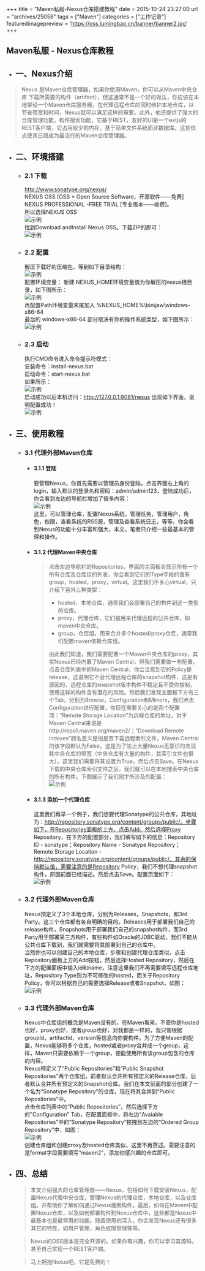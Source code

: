 +++
title = "Maven私服-Nexus仓库搭建教程"
date = 2015-10-24 23:27:00
url = "archives/25058"
tags = ["Maven"]
categories = ["工作记录"]
featuredimagepreview = 'https://oss.lumingbao.cn/banner/banner2.jpg'
+++

## Maven私服 - Nexus仓库教程

* ## 一、Nexus介绍

>Nexus 是Maven仓库管理器，如果你使用Maven，你可以从Maven中央仓库 下载所需要的构件（artifact），但这通常不是一个好的做法，你应该在本地架设一个Maven仓库服务器，在代理远程仓库的同时维护本地仓库，以节省带宽和时间，Nexus就可以满足这样的需要。此外，他还提供了强大的仓库管理功能，构件搜索功能，它基于REST，友好的UI是一个extjs的REST客户端，它占用较少的内存，基于简单文件系统而非数据库。这些优点使其日趋成为最流行的Maven仓库管理器。

* ## 二、环境搭建 
    * ### 2.1 下载  
      http://www.sonatype.org/nexus/  
      NEXUS OSS [OSS = Open Source Software，开源软件——免费]  
      NEXUS PROFESSIONAL -FREE TRIAL [专业版本——收费]。  
      所以选择NEXUS OSS  
      ![示例](https://oss.lumingbao.cn/images/20210927/09802645d5554447b46cf8e543f64072.png)  
      找到Download andInstall Nexus OSS。下载ZIP的即可：  
      ![示例](https://oss.lumingbao.cn/images/20210927/9a2caea2a7bd42b9aff8152e0b29d055.png)
    * ### 2.2 配置  
      解压下载好的压缩包，等到如下目录结构：  
      ![示例](https://oss.lumingbao.cn/images/20210927/12a25670dd5e4876aa9ed825a71b8042.png)  
      配置环境变量：
      新建 NEXUS_HOME环境变量值为你解压的nexus根目录，如下图所示：  
      ![示例](https://oss.lumingbao.cn/images/20210927/176608f6d7514d808478c19a6ecd95ad.png)  
      再配置Path环境变量末尾加入 %NEXUS_HOME%\bin\jsw\windows-x86-64  
      最后的 windows-x86-64 部分取决有你的操作系统类型，如下图所示：  
      ![示例](https://oss.lumingbao.cn/images/20210927/7c395c7200b442a6ac2e263825dba0c9.png)
    * ### 2.3 启动  
      执行CMD命令进入命令提示符模式：  
      安装命令：install-nexus.bat  
      启动命令：start-nexus.bat  
      如果所示：  
      ![示例](https://oss.lumingbao.cn/images/20210927/739be24170e647e18ce9edf26503faa6.png)  
      启动成功以后本机访问：http://127.0.0.1:8081/nexus 出现如下界面，说明配置成功！  
      ![示例](https://oss.lumingbao.cn/images/20210927/e7defb4b5e0c487d8ef49be9c6cfc993.png)
* ## 三、使用教程
    * ### 3.1 代理外部Maven仓库  
        * #### 3.1.1 登陆  
          要管理Nexus，你首先需要以管理员身份登陆，点击界面右上角的login，输入默认的登录名和密码：admin/admin123，登陆成功后，你会看到左边的导航栏增加了很多内容：  
          ![示例](https://oss.lumingbao.cn/images/20210927/1eff7eff09b04979ba706f8ecb57a7b4.png)  
          这里，可以管理仓库，配置Nexus系统，管理任务，管理用户，角色，权限，查看系统的RSS源，管理及查看系统日志，等等。你会看到Nexus的功能十分丰富和强大，本文，笔者只介绍一些最基本的管理和操作。  
        * #### 3.1.2 代理Maven中央仓库  
          >点击左边导航栏的Repositories，界面的主面板会显示所有一个所有仓库及仓库组的列表，你会看到它们的Type字段的值有group，hosted，proxy，virtual。这里我们不关心virtual，只介绍下另外三种类型：  
          >* hosted，本地仓库，通常我们会部署自己的构件到这一类型的仓库。
          >* proxy，代理仓库，它们被用来代理远程的公共仓库，如maven中央仓库。
          >* group，仓库组，用来合并多个hosted/proxy仓库，通常我们配置maven依赖仓库组。  
          > 
          >由此我们知道，我们需要配置一个Maven中央仓库的proxy，其实Nexus已经内置了Maven Central，但我们需要做一些配置。点击仓库列表中的Maven Central，你会注意到它的Policy是release，这说明它不会代理远程仓库的snapshot构件，这是有原因的，远程仓库的snapshot版本构件不稳定且不受你控制，使用这样的构件含有潜在的风险。然后我们发现主面板下方有三个Tab，分别为Browse，Configuration和Mirrors，我们点击Configuration进行配置，你现在需要关心的是两个配置项：“Remote Storage Location”为远程仓库的地址，对于Maven Central来说是http://repo1.maven.org/maven2/；“Download Remote Indexes”顾名思义是指是否下载远程索引文件，Maven Central的该字段默认为False，这是为了防止大量Nexus无意识的去消耗中央仓库的带宽（中央仓库有大量的构件，其索引文件也很大）。这里我们需要将其设置为True，然后点击Save。在Nexus下载的中央仓库索引文件之后，我们就可以在本地搜索中央仓库的所有构件。下图展示了我们刚才所涉及的配置：  
          ![示例](https://oss.lumingbao.cn/images/20210927/d20375fd5a86498ca58a5f9cadfe6df4.png)  

        * #### 3.1.3 添加一个代理仓库  
          这里我们再举一个例子，我们想要代理Sonatype的公共仓库，其地址为：http://repository.sonatype.org/content/groups/public/。步骤如下，在Repositories面板的上方，点击Add，然后选择Proxy Repository，在下方的配置部分，我们填写如下的信息：Repository ID - sonatype；Repository Name - Sonatype Repository；Remote Storage Location - http://repository.sonatype.org/content/groups/public/。其余的保持默认值，需要注意的是Repository Policy，我们不想代理snapshot构件，原因前面已经描述。然后点击Save。配置页面如下：  
          ![示例](https://oss.lumingbao.cn/images/20210927/283cad1739ca46bdbd6b7c3d02e9598f.png)  

    * ### 3.2 代理外部Maven仓库  
      Nexus预定义了3个本地仓库，分别为Releases，Snapshots，和3rd Party。这三个仓库都有各自明确的目的。Releases用于部署我们自己的release构件，Snapshots用于部署我们自己的snapshot构件，而3rd Party用于部署第三方构件，有些构件如Oracle的JDBC驱动，我们不能从公共仓库下载到，我们就需要将其部署到自己的仓库中。  
      当然你也可以创建自己的本地仓库，步骤和创建代理仓库类似，点击Repository面板上方的Add按钮，然后选择Hosted Repository，然后在下方的配置面板中输入id和name，注意这里我们不再需要填写远程仓库地址，Repository Type则为不可修改的hosted，而关于Repository Policy，你可以根据自己的需要选择Release或者Snapshot，如图：  
      ![示例](https://oss.lumingbao.cn/images/20210927/17a0c95b878b44a8b1c868526da12488.png)  
    * ### 3.3 代理外部Maven仓库  
      Nexus中仓库组的概念是Maven没有的，在Maven看来，不管你是hosted也好，proxy也好，或者group也好，对我都是一样的，我只管根据groupId，artifactId，version等信息向你要构件。为了方便Maven的配置，Nexus能够将多个仓库，hosted或者proxy合并成一个group，这样，Maven只需要依赖于一个group，便能使用所有该group包含的仓库的内容。  
      Nexus预定义了“Public Repositories”和“Public Snapshot Repositories”两个仓库组，前者默认合并所有预定义的Release仓库，后者默认合并所有预定义的Snapshot仓库。我们在本文前面的部分创建了一个名为“Sonatype Repository”的仓库，现在将其合并到“Public Repositories”中。  
      点击仓库列表中的“Public Repositories”，然后选择下方的"Configuration" Tab，在配置面板中，将右边“Avaiable Repositories”中的“Sonatype Repository”拖拽到左边的“Ordered Group Repository”中，如图：  
      ![示例](https://oss.lumingbao.cn/images/20210927/314d4ffdb4ab4ca3927c39deb412e88b.png)  
      创建仓库组和创建proxy及hosted仓库类似，这里不再赘述。需要注意的是format字段需要填写“maven2”，添加你感兴趣的仓库即可。
* ## 四、总结  
  >本文介绍强大的仓库管理器——Nexus，包括如何下载安装Nexus，配置Nexus代理中央仓库，管理Nexus的代理仓库，本地仓库，以及仓库组。并帮助你了解如何通过Nexus搜索构件。最后，如何在Maven中配置Nexus仓库，以及如何部署构件到Nexus仓库中。这些都是Nexus中最基本也是最常用的功能。随着使用的深入，你会发现Nexus还有很多其它的特性，如用户管理，角色权限管理等等。  
  
  >Nexus的OSS版本是完全开源的，如果你有兴趣，你可以学习其源码，甚至自己实现一个REST客户端。  
  
  >马上拥抱Nexus吧，它是免费的！
